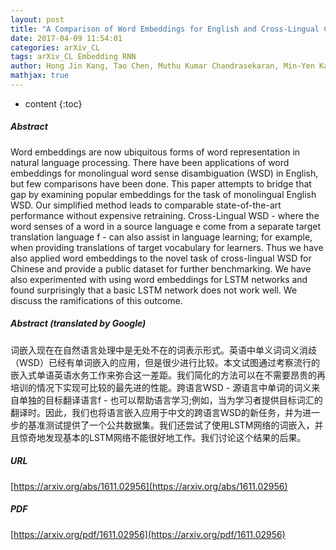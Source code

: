 ```yaml
---
layout: post
title: "A Comparison of Word Embeddings for English and Cross-Lingual Chinese Word Sense Disambiguation"
date: 2017-04-09 11:54:01
categories: arXiv_CL
tags: arXiv_CL Embedding RNN
author: Hong Jin Kang, Tao Chen, Muthu Kumar Chandrasekaran, Min-Yen Kan
mathjax: true
---
```


* content
{:toc}

##### Abstract
Word embeddings are now ubiquitous forms of word representation in natural language processing. There have been applications of word embeddings for monolingual word sense disambiguation (WSD) in English, but few comparisons have been done. This paper attempts to bridge that gap by examining popular embeddings for the task of monolingual English WSD. Our simplified method leads to comparable state-of-the-art performance without expensive retraining. Cross-Lingual WSD - where the word senses of a word in a source language e come from a separate target translation language f - can also assist in language learning; for example, when providing translations of target vocabulary for learners. Thus we have also applied word embeddings to the novel task of cross-lingual WSD for Chinese and provide a public dataset for further benchmarking. We have also experimented with using word embeddings for LSTM networks and found surprisingly that a basic LSTM network does not work well. We discuss the ramifications of this outcome.

##### Abstract (translated by Google)
词嵌入现在在自然语言处理中是无处不在的词表示形式。英语中单义词词义消歧（WSD）已经有单词嵌入的应用，但是很少进行比较。本文试图通过考察流行的嵌入式单语英语水务工作来弥合这一差距。我们简化的方法可以在不需要昂贵的再培训的情况下实现可比较的最先进的性能。跨语言WSD  - 源语言中单词的词义来自单独的目标翻译语言f  - 也可以帮助语言学习;例如，当为学习者提供目标词汇的翻译时。因此，我们也将语言嵌入应用于中文的跨语言WSD的新任务，并为进一步的基准测试提供了一个公共数据集。我们还尝试了使用LSTM网络的词嵌入，并且惊奇地发现基本的LSTM网络不能很好地工作。我们讨论这个结果的后果。

##### URL
[https://arxiv.org/abs/1611.02956](https://arxiv.org/abs/1611.02956)

##### PDF
[https://arxiv.org/pdf/1611.02956](https://arxiv.org/pdf/1611.02956)

